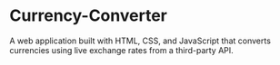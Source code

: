# Currency-Converter
A web application built with HTML, CSS, and JavaScript that converts currencies using live exchange rates from a third-party API.
